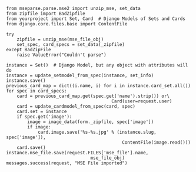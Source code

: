     from mseparse.parse.mse2 import unzip_mse, set_data
    from zipfile import BadZipfile
    from yourproject import Set, Card  # Django Models of Sets and Cards
    from django.core.files.base import ContentFile

    try    
        zipfile = unzip_mse(mse_file_obj)
        set_spec, card_specs = set_data(_zipfile)
    except BadZipFile    
        raise ValueError("Couldn't parse")

    instance = Set()  # Django Model, but any object with attributes will do
    instance = update_setmodel_from_spec(instance, set_info)
    instance.save()
    previous_card_map = dict((i.name, i) for i in instance.card_set.all())
    for spec in card_specs:
        card = previous_card_map.get(spec.get('name').strip()) or\
                                            Card(user=request.user)
        card = update_cardmodel_from_spec(card, spec)
        card.set = instance
        if spec.get('image'):
            image = image_data(form._zipfile, spec['image'])
            if image:
                card.image.save('%s-%s.jpg' % (instance.slug, spec['image']),
                                                ContentFile(image.read()))
        card.save()
    instance.mse_file.save(request.FILES['mse_file'].name,
                                    mse_file_obj)
    messages.success(request, "MSE File imported")


